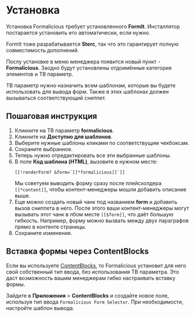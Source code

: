 # Установка

Установка Formalicious требует установленного **FormIt**. Инсталлятор постарается установить его автоматически, если нужно.

FormIt тоже разрабатывается **Sterc**, так что это гарантирует полную совместимость дополнений.

Послу установке в меню менеджера появится новый пункт - **Formalicious**.
Заодно будут установлены отдоимённые категория элементов и ТВ параметр.

ТВ параметр нужно назначить всем шаблонам, которые вы будете использовать для вывода форм.
Также в этих шаблонах должен вызываться соответствующий сниппет.

## Пошаговая инструкция

1. Кликните на ТВ параметр **formalicious**.
2. Кликните на **Доступно для шаблонов**.
3. Выберите нужные шаблоны кликами по соответствущим чекбоксам.
4. Сохраните выбранное.
5. Теперь нужно отредактировать все эти выбранные шаблоны.
6. В поле **Код шаблона (HTML)**, вызовите в нужном месте:
    ```modx
    [[!renderForm? &form=`[[*formalicious]]`]]
    ```
    Мы советуем выводить форму сразу после плейсхолдера `[[*content]]`, чтобы контент-менеджеры мошли добавить описание выше.
7. Еще можно создать новый чанк под названием **form** и добавить вызов сниппета в него. После этого ваши контент-менеджеры могут вызывать этот чанк в лбом месте `[[$form]]`, что даёт большую гибкость. Например, форму можно вызвать между двух параграфов прямо в контенте страницы.
8. Сохраните изменения.

## Вставка формы через ContentBlocks

Если вы используете [ContentBlocks](https://www.modmore.com/contentblocks/), то Formalicious установит для него свой собственный тип ввода,
без использования ТВ параметра. Это даст возможность вашим менеджерам гибко настраивать вставку формы.

Зайдите в **Приложения** > **ContentBlocks** и создайте новое поле, используя тип ввода `Formalicious Form Selector`.
При необходимости, настройте шаблон вывода.
